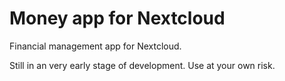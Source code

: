 # Money app for Nextcloud

Financial management app for Nextcloud.

Still in an very early stage of development. Use at your own risk.
